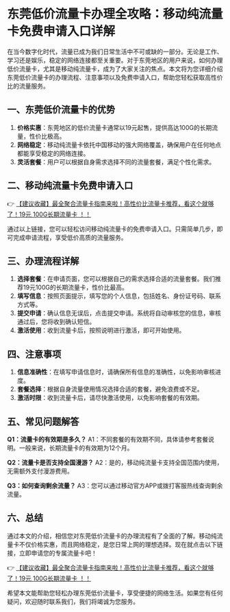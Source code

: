 # 东莞低价流量卡办理全攻略：移动纯流量卡免费申请入口详解

在当今数字化时代，流量已成为我们日常生活中不可或缺的一部分。无论是工作、学习还是娱乐，稳定的网络连接都至关重要。对于东莞地区的用户来说，如何办理低价流量卡，尤其是移动纯流量卡，成为了大家关注的焦点。本文将为您详细介绍东莞低价流量卡的办理流程、注意事项以及免费申请入口，帮助您轻松获取高性价比的流量服务。

## 一、东莞低价流量卡的优势

1. **价格实惠**：东莞地区的低价流量卡通常以19元起售，提供高达100G的长期流量，性价比极高。
2. **网络稳定**：移动纯流量卡依托中国移动的强大网络覆盖，确保用户在任何地点都能享受稳定的网络连接。
3. **灵活套餐**：用户可以根据自身需求选择不同的流量套餐，满足个性化需求。

## 二、移动纯流量卡免费申请入口

👉 [【建议收藏】最全聚合流量卡指南来啦！高性价比流量卡推荐，看这个就够了！19元 100G长期流量卡 ！！](https://bit.ly/Liuliangka)

通过以上链接，您可以轻松访问移动纯流量卡的免费申请入口。只需简单几步，即可完成申请流程，享受低价高质的流量服务。

## 三、办理流程详解

1. **选择套餐**：在申请页面，您可以根据自己的需求选择合适的流量套餐。我们推荐19元100G的长期流量卡，性价比最高。
2. **填写信息**：按照页面提示，填写您的个人信息，包括姓名、身份证号码、联系方式等。
3. **提交申请**：确认信息无误后，点击提交申请。系统将自动审核您的信息，审核通过后，您将收到确认短信。
4. **激活使用**：收到流量卡后，按照说明进行激活，即可开始使用。

## 四、注意事项

1. **信息准确性**：在填写申请信息时，请确保所有信息的准确性，以免影响审核进度。
2. **套餐选择**：根据自身流量使用情况选择合适的套餐，避免浪费或不足。
3. **激活时限**：收到流量卡后，请尽快激活使用，以免影响套餐的有效期。

## 五、常见问题解答

**Q1：流量卡的有效期是多久？**
A1：不同套餐的有效期不同，具体请参考套餐说明。一般来说，长期流量卡的有效期为12个月。

**Q2：流量卡是否支持全国漫游？**
A2：是的，移动纯流量卡支持全国范围内使用，无需额外支付漫游费用。

**Q3：如何查询剩余流量？**
A3：您可以通过移动官方APP或拨打客服热线查询剩余流量。

## 六、总结

通过本文的介绍，相信您对东莞低价流量卡的办理流程有了全面的了解。移动纯流量卡不仅价格实惠，而且网络稳定，是您日常上网的理想选择。现在就点击以下链接，立即申请您的专属流量卡吧！

👉 [【建议收藏】最全聚合流量卡指南来啦！高性价比流量卡推荐，看这个就够了！19元 100G长期流量卡 ！！](https://bit.ly/Liuliangka)

希望本文能帮助您轻松办理东莞低价流量卡，享受便捷的网络生活。如果您有任何疑问，欢迎随时联系我们，我们将竭诚为您服务。